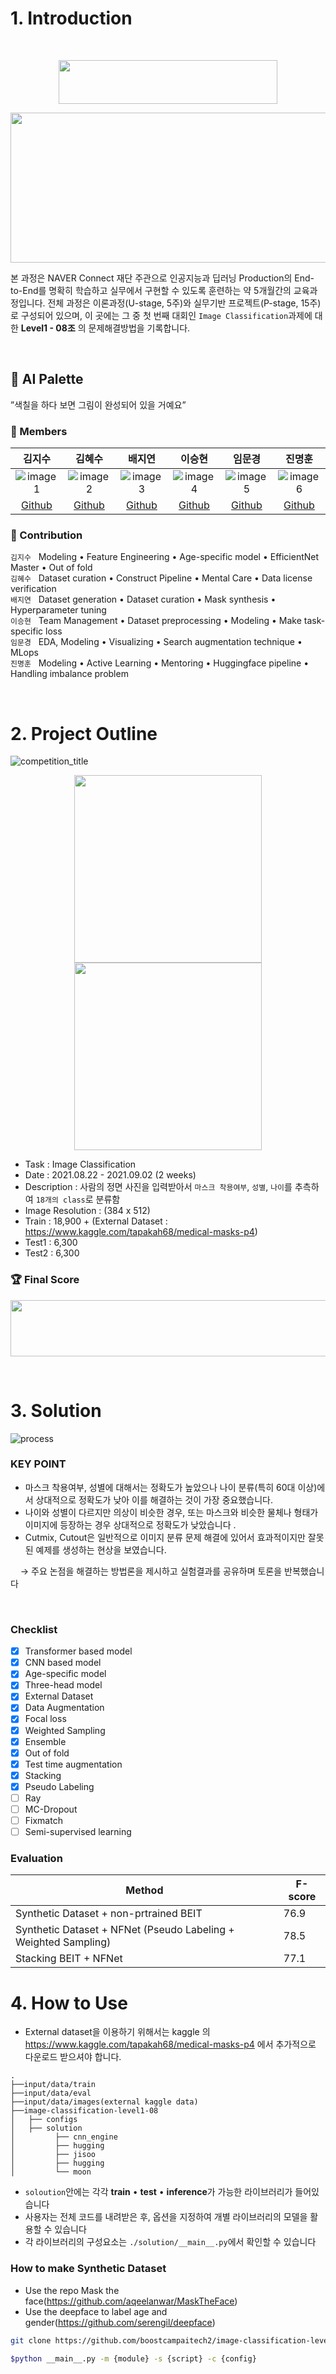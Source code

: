 
# 1. Introduction  
<br/>
<p align="center">
   <img src="./_img/AI_Tech_head.png" style="width:350px; height:70px;" />
</p>
<p align="center">
   <img src="./_img/value_boostcamp.png" style="width:800px; height:240px;" />
</p>

본 과정은 NAVER Connect 재단 주관으로 인공지능과 딥러닝 Production의 End-to-End를 명확히 학습하고 실무에서 구현할 수 있도록 훈련하는 약 5개월간의 교육과정입니다. 전체 과정은 이론과정(U-stage, 5주)와 실무기반 프로젝트(P-stage, 15주)로 구성되어 있으며, 이 곳에는 그 중 첫 번째 대회인 `Image Classification`과제에 대한 **Level1 - 08조** 의 문제해결방법을 기록합니다.
  
<br/>

## 🎨 AI Palette  
”색칠을 하다 보면 그림이 완성되어 있을 거예요”  
### 🔅 Members  

김지수|김혜수|배지연|이승현|임문경|진명훈
:-:|:-:|:-:|:-:|:-:|:-:
![image1][image1]|![image2][image2]|![image3][image3]|![image4][image4]|![image5][image5]|![image6][image6]
[Github](https://github.com/memesoo99)|[Github](https://github.com/vgptnv)|[Github](https://github.com/jiiyeon)|[Github](https://github.com/lsh3163)|[Github](https://github.com/larcane97)|[Github](https://github.com/jinmang2)


### 🔅 Contribution  
`김지수` &nbsp; Modeling • Feature Engineering • Age-specific model • EfficientNet Master • Out of fold  
`김혜수` &nbsp; Dataset curation • Construct Pipeline • Mental Care • Data license verification  
`배지연` &nbsp; Dataset generation • Dataset curation • Mask synthesis • Hyperparameter tuning  
`이승현` &nbsp; Team Management • Dataset preprocessing • Modeling • Make task-specific loss  
`임문경` &nbsp; EDA, Modeling • Visualizing • Search augmentation technique • MLops  
`진명훈` &nbsp; Modeling • Active Learning • Mentoring • Huggingface pipeline • Handling imbalance problem  

[image1]: ./_img/김지수.jpg
[image2]: ./_img/김혜수.png
[image3]: ./_img/배지연.jpg
[image4]: ./_img/이승현.png
[image5]: ./_img/임문경.png
[image6]: ./_img/진명훈.jpg

<br/>

# 2. Project Outline  

![competition_title](./_img/competition_title.png)

<p align="center">
   <img src="./_img/mask_sample.png" width="300" height="300">
   <img src="./_img/class.png" width="300" height="300">
</p>

- Task : Image Classification
- Date : 2021.08.22 - 2021.09.02 (2 weeks)
- Description : 사람의 정면 사진을 입력받아서 `마스크 착용여부`, `성별`, `나이`를 추측하여 `18개의 class`로 분류함  
- Image Resolution : (384 x 512)
- Train : 18,900 + (External Dataset : https://www.kaggle.com/tapakah68/medical-masks-p4)
- Test1 : 6,300
- Test2 : 6,300

### 🏆 Final Score  
<p align="center">
   <img src="./_img/final_score.png" width="700" height="90">
</p>

<br/>

# 3. Solution
![process][process]

### KEY POINT
- 마스크 착용여부, 성별에 대해서는 정확도가 높았으나 나이 분류(특히 60대 이상)에서 상대적으로 정확도가 낮아 이를 해결하는 것이 가장 중요했습니다. 
- 나이와 성별이 다르지만 의상이 비슷한 경우, 또는 마스크와 비슷한 물체나 형태가 이미지에 등장하는 경우 상대적으로 정확도가 낮았습니다 .
- Cutmix, Cutout은 일반적으로 이미지 분류 문제 해결에 있어서 효과적이지만 잘못된 예제를 생성하는 현상을 보였습니다. 

&nbsp; &nbsp; → 주요 논점을 해결하는 방법론을 제시하고 실험결과를 공유하며 토론을 반복했습니다   

[process]: ./_img/process.png
<br/>

### Checklist
- [x] Transformer based model
- [x] CNN based model
- [x] Age-specific model
- [x] Three-head model
- [x] External Dataset
- [x] Data Augmentation 
- [x] Focal loss
- [x] Weighted Sampling
- [x] Ensemble
- [x] Out of fold
- [x] Test time augmentation
- [x] Stacking
- [x] Pseudo Labeling
- [ ] Ray
- [ ] MC-Dropout
- [ ] Fixmatch
- [ ] Semi-supervised learning
### Evaluation

| Method | F-score |
| --- | --- |
| Synthetic Dataset + non-prtrained BEIT | 76.9 |
| Synthetic Dataset + NFNet (Pseudo Labeling + Weighted Sampling)| 78.5 |
| Stacking BEIT + NFNet | 77.1 |

# 4. How to Use
- External dataset을 이용하기 위해서는 kaggle 의 https://www.kaggle.com/tapakah68/medical-masks-p4 에서 추가적으로 다운로드 받으셔야 합니다. 
```
.
├──input/data/train
├──input/data/eval
├──input/data/images(external kaggle data)
├──image-classification-level1-08
│   ├── configs
│   ├── solution
│         ├── cnn_engine
│         ├── hugging
│         ├── jisoo
│         ├── hugging
│         └── moon
```

- `soloution`안에는 각각 **train** •  **test** •  **inference**가 가능한 라이브러리가 들어있습니다  
- 사용자는 전체 코드를 내려받은 후, 옵션을 지정하여 개별 라이브러리의 모델을 활용할 수 있습니다
- 각 라이브러리의 구성요소는 `./solution/__main__.py`에서 확인할 수 있습니다  

### How to make Synthetic Dataset
- Use the repo Mask the face(https://github.com/aqeelanwar/MaskTheFace)
- Use the deepface to label age and gender(https://github.com/serengil/deepface)


```bash
git clone https://github.com/boostcampaitech2/image-classification-level1-08.git
```
```bash
$python __main__.py -m {module} -s {script} -c {config}

```
